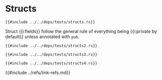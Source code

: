 # Structs

```rust,editable
{{#include ../../deps/tests/structs.rs}}
```

Struct {{i:fields}} follow the general rule of everything being {{i:private by default}} unless annotated with `pub`.

```rust,editable
{{#include ../../deps/tests/structs2.rs}}
```

```rust,editable
{{#include ../../deps/tests/structs3.rs}}
```

```rust,editable
{{#include ../../deps/tests/structs4.rs}}
```

{{#include ../refs/link-refs.md}}
